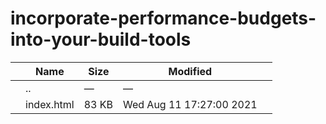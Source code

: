 incorporate-performance-budgets-into-your-build-tools
=====================================================

<table><thead><tr class="header"><th></th><th>Name</th><th>Size</th><th>Modified</th><th></th></tr></thead><tbody><tr class="odd"><td></td><td><span class="goup">..</span></td><td>—</td><td>—</td><td></td></tr><tr class="even"><td></td><td><span class="name">index.html</span></td><td>83 KB</td><td>Wed Aug 11 17:27:00 2021</td><td></td></tr></tbody></table>
